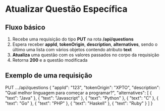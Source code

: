 # Atualizar Questão Específica

## Fluxo básico

1. Recebe uma requisição do tipo **PUT** na rota **/api/questions**
2. Espera receber **appId**, **tokenOrigin**, **description**, **alternatives**, sendo o último uma lista com vários objetos contendo atributo **text**
3. **Atualiza** uma questão com os valores passados no corpo da requisição
4. Retorna **200** e a questão modificada

## Exemplo de uma requisição

PUT .../api/questions
{
"appId": "123",
"tokenOrigin": "XPTO",
"description": "Qual melhor linguagem para começar a programar?",
"alternatives": [
{
"text": "Java"
},
{
"text": "Javascript"
},
{
"text": "Python"
},
{
"text": "C"
},
{
"text": "Go"
},
{
"text": "PHP"
},
{
"text": "Haskell"
},
{
"text": "Ruby"
}
]
}
